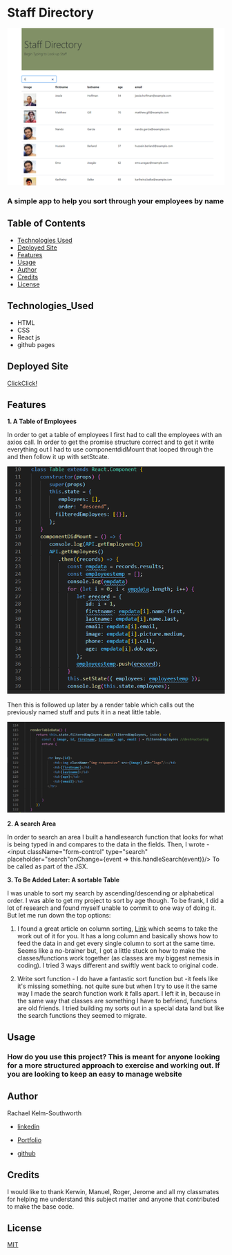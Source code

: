 # Staff Directory
![Staff Directory](Images/FrontPage.png)

### A simple app to help you sort through your employees by name

## Table of Contents
* [Technologies Used](Technologies_Used)
* [Deployed Site](Deployed)
* [Features](Features)
* [Usage](Usage)
* [Author](Author)
* [Credits](Credits)
* [License](License)

## Technologies_Used
* HTML 
* CSS
* React js
* github pages


## Deployed Site
[ClickClick!](https://desolate-dusk-46546.herokuapp.com/)

## Features 


__1. A Table of Employees__
 
In order to get a table of employees I first had to call the employees with an axios call. In order to get the promise structure correct and to get it write everything out I had to use componentdidMount that looped through the and then follow it up with setStcate.

![ComponentDidMount](/Images/Cod.png)

Then this is followed up later by a render table which calls out the previously named stuff and puts it in a neat little table.

![Table](/Images/CodeSnippet.png)

__2. A search Area__

In order to search an area I built a handlesearch function that looks for what is being typed in and compares to the data in the fields.
Then, I wrote -
      <input className="form-control" type="search" placeholder="search"onChange={event => this.handleSearch(event)}/> 
To be called as part of the JSX.


__3. To Be Added Later: A sortable Table__

I was unable to sort my search by ascending/descending or alphabetical order. I was able to get my project to sort by age though. To be frank, I did a lot of research and found myself unable to commit to one way of doing it. But let me run down the top options:

1. I found a great article on column sorting, [Link](https://adazzle.github.io/react-data-grid/docs/examples/column-sorting) which seems to take the work out of it for you. It has a long column and basically shows how to feed the data in and get every single column to sort at the same time. Seems like a no-brainer but, I got a little stuck on how to make the classes/functions work together (as classes are my biggest nemesis in coding). I tried 3 ways different and swiftly went back to original code.

2. Write sort function - I do have a fantastic sort function but -it feels like it's missing something. not quite sure but when I try to use it the same way I made the search function work it falls apart. I left it in, because in the same way that classes are something I have to befriend, functions are  old friends. I tried building my sorts out in a special data land but like the search functions they seemed to migrate. 



## Usage
### How do you use this project? This is meant for anyone looking for a more structured approach to exercise and working out. If you are looking to keep an easy to manage website 
 
## Author 
Rachael Kelm-Southworth

* [linkedin](https://www.linkedin.com/in/rachael-kelm-southworth-87a3831b3) 

* [Portfolio](https://rksouth.github.io/Portfolio/ )

* [github](https://github.com/RKSouth/)

 ## Credits

I would like to thank Kerwin, Manuel, Roger, Jerome and all my classmates for helping me understand this subject matter and anyone that contributed to make the base code.

## License
[MIT](https://choosealicense.com/licenses/mit/)



